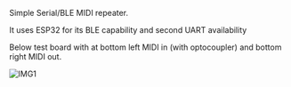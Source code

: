 Simple Serial/BLE MIDI repeater.

It uses ESP32 for its BLE capability and second UART availability

Below test board with at bottom left MIDI in (with optocoupler) and bottom right MIDI out.

![IMG1](https://github.com/miche000/MIDI2BLE/assets/26831989/97d5b9e9-cd57-42ee-afde-dfc19337e641)
